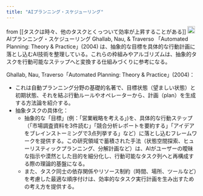 ```yaml
---
title: "AIプランニング・スケジューリング"
---
```


from [[タスクは時々、他のタスクとくっついて効率が上昇することがある]]
<img src='https://scrapbox.io/api/pages/nishio/o1 Pro/icon' alt='o1 Pro.icon' height="19.5"/>
AIプランニング・スケジューリング
Ghallab, Nau, & Traverso 「Automated Planning: Theory & Practice」(2004) は、抽象的な目標を具体的な行動計画に落とし込むAI技術を整理している。これらの枠組みやアルゴリズムは、抽象的タスクを行動可能なステップへと変換する仕組みづくりに参考になる。

Ghallab, Nau, Traverso「Automated Planning: Theory & Practice」(2004)：
- これは自動プランニング分野の基礎的名著で、目標状態（望ましい状態）と初期状態、それを結ぶ行動ルールやオペレーターから、計画（plan）を生成する方法論を紹介する。
- 抽象タスクの具体化：
    - 抽象的な「目標」(例：「営業戦略を考える」)を、具体的な行動ステップ（「市場調査資料を3件読む」「競合分析レポートを要約する」「アイデアをブレインストーミングで3点列挙する」など）に落とし込むフレームワークを提供する。この研究領域で蓄積された手法（状態空間探索、ヒューリスティックプランニング、分解計画など）は、AIがユーザーの曖昧な指示や漠然とした目的を細分化し、行動可能なタスク列へと再構成する際の理論的基盤になる。
    - また、タスク同士の依存関係やリソース制約（時間、場所、ツールなど）を考慮した最適な順序付けは、効率的なタスク実行計画を生み出すための考え方を提供する。